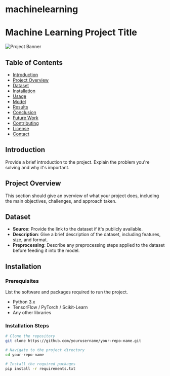 # machinelearning
# Machine Learning Project Title

![Project Banner](link-to-image) <!-- optional -->

## Table of Contents
- [Introduction](#introduction)
- [Project Overview](#project-overview)
- [Dataset](#dataset)
- [Installation](#installation)
- [Usage](#usage)
- [Model](#model)
- [Results](#results)
- [Conclusion](#conclusion)
- [Future Work](#future-work)
- [Contributing](#contributing)
- [License](#license)
- [Contact](#contact)

## Introduction
Provide a brief introduction to the project. Explain the problem you're solving and why it's important.

## Project Overview
This section should give an overview of what your project does, including the main objectives, challenges, and approach taken.

## Dataset
- **Source**: Provide the link to the dataset if it's publicly available.
- **Description**: Give a brief description of the dataset, including features, size, and format.
- **Preprocessing**: Describe any preprocessing steps applied to the dataset before feeding it into the model.

## Installation
### Prerequisites
List the software and packages required to run the project.
- Python 3.x
- TensorFlow / PyTorch / Scikit-Learn
- Any other libraries

### Installation Steps
```bash
# Clone the repository
git clone https://github.com/yourusername/your-repo-name.git

# Navigate to the project directory
cd your-repo-name

# Install the required packages
pip install -r requirements.txt
